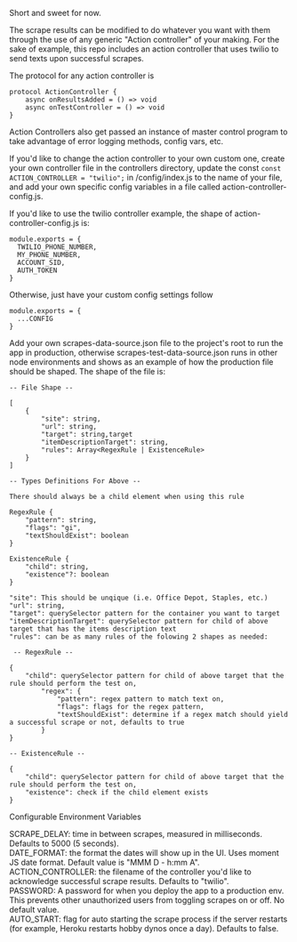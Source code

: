 Short and sweet for now.

The scrape results can be modified to do whatever you want with them through the use of any generic "Action controller" of your making.  For the sake of example, this repo includes an action controller that uses twilio to send texts upon successful scrapes.

The protocol for any action controller is
```
protocol ActionController {
    async onResultsAdded = () => void
    async onTestController = () => void
}
```
Action Controllers also get passed an instance of master control program to take advantage of error logging methods, config vars, etc.

If you'd like to change the action controller to your own custom one, create your own controller file in the controllers directory, update the const `const ACTION_CONTROLLER = "twilio";` in /config/index.js to the name of your file, and add your own specific config variables in a file called action-controller-config.js.

If you'd like to use the twilio controller example, the shape of action-controller-config.js is:
```
module.exports = {
  TWILIO_PHONE_NUMBER,
  MY_PHONE_NUMBER,
  ACCOUNT_SID,
  AUTH_TOKEN
}
```

Otherwise, just have your custom config settings follow 
```
module.exports = {
  ...CONFIG
}
```


Add your own scrapes-data-source.json file to the project's root to run the app in production, otherwise scrapes-test-data-source.json runs in other node environments and shows as an example of how the production file should be shaped.  The shape of the file is:

```
-- File Shape --

[
    {
        "site": string,
        "url": string,
        "target": string,target
        "itemDescriptionTarget": string,
        "rules": Array<RegexRule | ExistenceRule>
    }
]

-- Types Definitions For Above --

There should always be a child element when using this rule

RegexRule {
    "pattern": string,
    "flags": "gi",
    "textShouldExist": boolean
}

ExistenceRule {
    "child": string,
    "existence"?: boolean
}
```

```
"site": This should be unqique (i.e. Office Depot, Staples, etc.)
"url": string,
"target": querySelector pattern for the container you want to target
"itemDescriptionTarget": querySelector pattern for child of above target that has the items description text 
"rules": can be as many rules of the folowing 2 shapes as needed:

 -- RegexRule --

{
    "child": querySelector pattern for child of above target that the rule should perform the test on,
        "regex": {
            "pattern": regex pattern to match text on,
            "flags": flags for the regex pattern,
            "textShouldExist": determine if a regex match should yield a successful scrape or not, defaults to true
        }
}

-- ExistenceRule --

{
    "child": querySelector pattern for child of above target that the rule should perform the test on,
    "existence": check if the child element exists
}
```

Configurable Environment Variables

SCRAPE_DELAY: time in between scrapes, measured in milliseconds.  Defaults to 5000 (5 seconds).  
DATE_FORMAT: the format the dates will show up in the UI.  Uses moment JS date format.  Default value is "MMM D - h:mm A".  
ACTION_CONTROLLER: the filename of the controller you'd like to acknowledge successful scrape results.  Defaults to "twilio".  
PASSWORD: A password for when you deploy the app to a production env.  This prevents other unauthorized users from toggling scrapes on or off.  No default value.  
AUTO_START: flag for auto starting the scrape process if the server restarts (for example, Heroku restarts hobby dynos once a day).  Defaults to false.  
